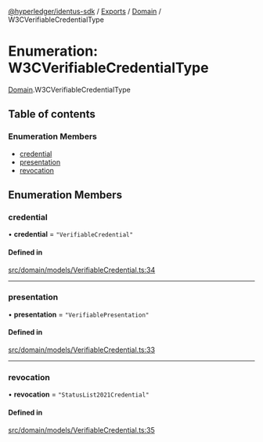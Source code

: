 [@hyperledger/identus-sdk](../README.md) / [Exports](../modules.md) / [Domain](../modules/Domain.md) / W3CVerifiableCredentialType

# Enumeration: W3CVerifiableCredentialType

[Domain](../modules/Domain.md).W3CVerifiableCredentialType

## Table of contents

### Enumeration Members

- [credential](Domain.W3CVerifiableCredentialType.md#credential)
- [presentation](Domain.W3CVerifiableCredentialType.md#presentation)
- [revocation](Domain.W3CVerifiableCredentialType.md#revocation)

## Enumeration Members

### credential

• **credential** = ``"VerifiableCredential"``

#### Defined in

[src/domain/models/VerifiableCredential.ts:34](https://github.com/hyperledger-identus/sdk-ts/blob/ccc9c0ac7bbfa014ad60ef1b5e244665d7b8ffc1/src/domain/models/VerifiableCredential.ts#L34)

___

### presentation

• **presentation** = ``"VerifiablePresentation"``

#### Defined in

[src/domain/models/VerifiableCredential.ts:33](https://github.com/hyperledger-identus/sdk-ts/blob/ccc9c0ac7bbfa014ad60ef1b5e244665d7b8ffc1/src/domain/models/VerifiableCredential.ts#L33)

___

### revocation

• **revocation** = ``"StatusList2021Credential"``

#### Defined in

[src/domain/models/VerifiableCredential.ts:35](https://github.com/hyperledger-identus/sdk-ts/blob/ccc9c0ac7bbfa014ad60ef1b5e244665d7b8ffc1/src/domain/models/VerifiableCredential.ts#L35)
